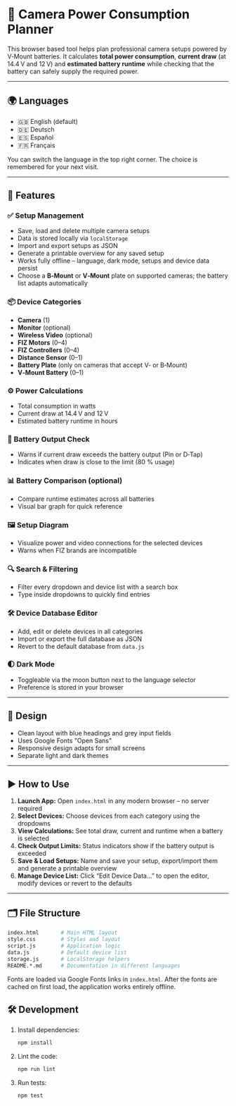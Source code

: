 # 🎥 Camera Power Consumption Planner

This browser based tool helps plan professional camera setups powered by V‑Mount batteries. It calculates **total power consumption**, **current draw** (at 14.4 V and 12 V) and **estimated battery runtime** while checking that the battery can safely supply the required power.

---

## 🌍 Languages
- 🇬🇧 English (default)
- 🇩🇪 Deutsch
- 🇪🇸 Español
- 🇫🇷 Français

You can switch the language in the top right corner. The choice is remembered for your next visit.

---

## 🔧 Features

### ✅ Setup Management
- Save, load and delete multiple camera setups
- Data is stored locally via `localStorage`
- Import and export setups as JSON
- Generate a printable overview for any saved setup
- Works fully offline – language, dark mode, setups and device data persist
- Choose a **B‑Mount** or **V‑Mount** plate on supported cameras; the battery list adapts automatically

### 📦 Device Categories
- **Camera** (1)
- **Monitor** (optional)
- **Wireless Video** (optional)
- **FIZ Motors** (0–4)
- **FIZ Controllers** (0–4)
- **Distance Sensor** (0–1)
- **Battery Plate** (only on cameras that accept V‑ or B‑Mount)
- **V‑Mount Battery** (0–1)

### ⚙️ Power Calculations
- Total consumption in watts
- Current draw at 14.4 V and 12 V
- Estimated battery runtime in hours

### 🔋 Battery Output Check
- Warns if current draw exceeds the battery output (Pin or D‑Tap)
- Indicates when draw is close to the limit (80 % usage)

### 📊 Battery Comparison (optional)
- Compare runtime estimates across all batteries
- Visual bar graph for quick reference

### 🖼 Setup Diagram
- Visualize power and video connections for the selected devices
- Warns when FIZ brands are incompatible

### 🔍 Search & Filtering
- Filter every dropdown and device list with a search box
- Type inside dropdowns to quickly find entries

### 🛠 Device Database Editor
- Add, edit or delete devices in all categories
- Import or export the full database as JSON
- Revert to the default database from `data.js`

### 🌓 Dark Mode
- Toggleable via the moon button next to the language selector
- Preference is stored in your browser

---

## 🎨 Design
- Clean layout with blue headings and grey input fields
- Uses Google Fonts "Open Sans"
- Responsive design adapts for small screens
- Separate light and dark themes

---

## ▶️ How to Use
1. **Launch App:** Open `index.html` in any modern browser – no server required
2. **Select Devices:** Choose devices from each category using the dropdowns
3. **View Calculations:** See total draw, current and runtime when a battery is selected
4. **Check Output Limits:** Status indicators show if the battery output is exceeded
5. **Save & Load Setups:** Name and save your setup, export/import them and generate a printable overview
6. **Manage Device List:** Click “Edit Device Data…” to open the editor, modify devices or revert to the defaults

---

## 🗂️ File Structure
```bash
index.html       # Main HTML layout
style.css        # Styles and layout
script.js        # Application logic
data.js          # Default device list
storage.js       # LocalStorage helpers
README.*.md      # Documentation in different languages
```
Fonts are loaded via Google Fonts links in `index.html`.
After the fonts are cached on first load, the application works entirely offline.

## 🛠️ Development
1. Install dependencies:
   ```bash
   npm install
   ```
2. Lint the code:
   ```bash
   npm run lint
   ```
3. Run tests:
   ```bash
   npm test
   ```
